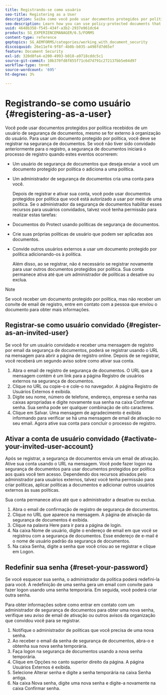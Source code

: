 ```yaml
---
title: Registrando-se como usuário
seo-title: Registering as a User
description: Saiba como você pode usar documentos protegidos por política recebidos de um usuário de segurança de documentos, mesmo que você seja externo à organização do usuário.
seo-description: Learn how you can use policy-protected documents that you receive from an document security user, even if you are external to the user's organization.
uuid: 4648b358-f545-434f-a3b2-2937e961dc64
products: SG_EXPERIENCEMANAGER/6.5/FORMS
content-type: reference
geptopics: SG_AEMFORMS/categories/working_with_document_security
discoiquuid: 26e11ef4-9f8f-4b0b-b035-a498fd7d65ef
feature: Document Security
exl-id: 320d8fa4-e200-4993-b018-a9718cddc5c1
source-git-commit: 10b370fd8f855f71c6d7d791c272137bb5e04d97
workflow-type: tm+mt
source-wordcount: '695'
ht-degree: 3%

---
```


# Registrando-se como usuário {#registering-as-a-user}

Você pode usar documentos protegidos por política recebidos de um usuário de segurança de documentos, mesmo se for externo à organização do usuário. Para usar um documento protegido por política, você deve se registrar na segurança de documentos. Se você não tiver sido convidado anteriormente para o registro, a segurança de documentos iniciará o processo de registro quando estes eventos ocorrerem:

* Um usuário de segurança de documentos que deseja enviar a você um documento protegido por política o adiciona a uma política.
* Um administrador de segurança de documentos cria uma conta para você.

  Depois de registrar e ativar sua conta, você pode usar documentos protegidos por política que você está autorizado a usar por meio de uma política. Se o administrador da segurança de documentos habilitar esses recursos para usuários convidados, talvez você tenha permissão para realizar estas tarefas:

* Documentos do Protect usando políticas de segurança de documentos.
* Crie suas próprias políticas de usuário que podem ser aplicadas aos documentos.
* Convide outros usuários externos a usar um documento protegido por política adicionando-os à política.

  Além disso, ao se registrar, não é necessário se registrar novamente para usar outros documentos protegidos por política. Sua conta permanece ativa até que um administrador de políticas a desative ou exclua.

>[!NOTE]
>
>Se você receber um documento protegido por política, mas não receber um convite de email de registro, entre em contato com a pessoa que enviou o documento para obter mais informações.

## Registrar-se como usuário convidado {#register-as-an-invited-user}

Se você for um usuário convidado e receber uma mensagem de registro por email da segurança de documentos, poderá se registrar usando o URL na mensagem para abrir a página de registro online. Depois de se registrar, você receberá um segundo aviso sobre como ativar sua conta.

1. Abra o email de registro de segurança de documentos. O URL que a mensagem contém é um link para a página Registro de usuários externos na segurança de documentos.
1. Clique no URL ou copie-o e cole-o no navegador. A página Registro de Usuários Externos é exibida.
1. Digite seu nome, número de telefone, endereço, empresa e senha nas caixas apropriadas e digite novamente sua senha na caixa Confirmar senha. Sua senha pode ser qualquer combinação de oito caracteres.
1. Clique em Salvar. Uma mensagem de agradecimento é exibida informando para verificar se há uma mensagem de email de ativação no seu email. Agora ative sua conta para concluir o processo de registro.

## Ativar a conta de usuário convidado {#activate-your-invited-user-account}

Após se registrar, a segurança de documentos envia um email de ativação. Ative sua conta usando o URL na mensagem. Você pode fazer logon na segurança de documentos para usar documentos protegidos por política aos quais você tem acesso. Dependendo dos recursos ativados pelo administrador para usuários externos, talvez você tenha permissão para criar políticas, aplicar políticas a documentos e adicionar outros usuários externos às suas políticas.

Sua conta permanece ativa até que o administrador a desative ou exclua.

1. Abra o email de confirmação de registro de segurança de documentos.
1. Clique no URL que aparece na mensagem. A página de ativação da segurança de documentos é exibida.
1. Clique na palavra Here para ir para a página de login.
1. Na caixa Nome de usuário, digite o endereço de email em que você se registrou com a segurança de documentos. Esse endereço de e-mail é o nome de usuário padrão da segurança de documentos.
1. Na caixa Senha, digite a senha que você criou ao se registrar e clique em Logon.

## Redefinir sua senha {#reset-your-password}

Se você esquecer sua senha, o administrador da política poderá redefini-la para você. A redefinição de uma senha gera um email com convite para fazer logon usando uma senha temporária. Em seguida, você poderá criar outra senha.

Para obter informações sobre como entrar em contato com um administrador de segurança de documentos para obter uma nova senha, verifique seu aviso de email de ativação ou outros avisos da organização que convidou você para se registrar.

1. Notifique o administrador de políticas que você precisa de uma nova senha.
1. Ao receber o email da senha de segurança de documentos, abra-o e obtenha sua nova senha temporária.
1. Faça logon na segurança de documentos usando a nova senha temporária.
1. Clique em Opções no canto superior direito da página. A página Usuários Externos é exibida.
1. Selecione Alterar senha e digite a senha temporária na caixa Senha antiga.
1. Na caixa Nova senha, digite uma nova senha e digite-a novamente na caixa Confirmar senha.
